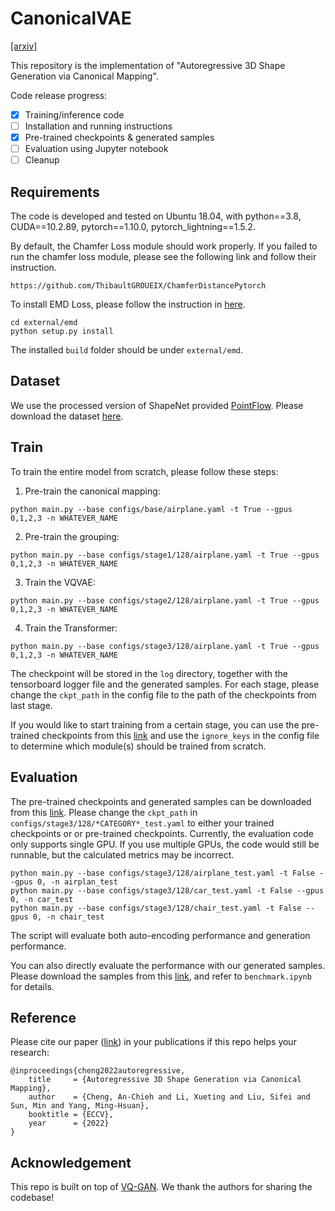 # CanonicalVAE
[[arxiv]](https://arxiv.org/abs/2204.01955)

This repository is the implementation of "Autoregressive 3D Shape Generation via Canonical Mapping".

Code release progress:
- [x] Training/inference code
- [ ] Installation and running instructions
- [x] Pre-trained checkpoints & generated samples
- [ ] Evaluation using Jupyter notebook
- [ ] Cleanup

## Requirements
The code is developed and tested on Ubuntu 18.04, with python==3.8, CUDA==10.2.89, pytorch==1.10.0, pytorch_lightning==1.5.2.

By default, the Chamfer Loss module should work properly. If you failed to run the chamfer loss module, please see the following link and follow their instruction.
```setup
https://github.com/ThibaultGROUEIX/ChamferDistancePytorch
```

To install EMD Loss, please follow the instruction in [here](https://github.com/AnjieCheng/CanonicalPAE/tree/main/external/emd). 
```setup
cd external/emd
python setup.py install
```
The installed `build` folder should be under `external/emd`.

## Dataset
We use the processed version of ShapeNet provided [PointFlow](https://github.com/stevenygd/PointFlow). Please download the dataset [here](https://drive.google.com/drive/folders/1G0rf-6HSHoTll6aH7voh-dXj6hCRhSAQ?usp=sharing).


## Train
To train the entire model from scratch, please follow these steps:
1. Pre-train the canonical mapping:
```
python main.py --base configs/base/airplane.yaml -t True --gpus 0,1,2,3 -n WHATEVER_NAME
```
2. Pre-train the grouping:
```
python main.py --base configs/stage1/128/airplane.yaml -t True --gpus 0,1,2,3 -n WHATEVER_NAME
```
3. Train the VQVAE:
```
python main.py --base configs/stage2/128/airplane.yaml -t True --gpus 0,1,2,3 -n WHATEVER_NAME
```
4. Train the Transformer:
```
python main.py --base configs/stage3/128/airplane.yaml -t True --gpus 0,1,2,3 -n WHATEVER_NAME
```
The checkpoint will be stored in the `log` directory, together with the tensorboard logger file and the generated samples. For each stage, please change the `ckpt_path` in the config file to the path of the checkpoints from last stage.

If you would like to start training from a certain stage, you can use the pre-trained checkpoints from this [link](https://drive.google.com/drive/folders/1NpSo8bBLR-vwOS5BK6pa6WRTnF1feuVl?usp=sharing) and use the `ignore_keys` in the config file to determine which module(s) should be trained from scratch.

## Evaluation
The pre-trained checkpoints and generated samples can be downloaded from this [link](https://drive.google.com/drive/folders/1NpSo8bBLR-vwOS5BK6pa6WRTnF1feuVl?usp=sharing). Please change the `ckpt_path` in `configs/stage3/128/*CATEGORY*_test.yaml` to either your trained checkpoints or or pre-trained checkpoints. Currently, the evaluation code only supports single GPU. If you use multiple GPUs, the code would still be runnable, but the calculated metrics may be incorrect.

```
python main.py --base configs/stage3/128/airplane_test.yaml -t False --gpus 0, -n airplan_test
python main.py --base configs/stage3/128/car_test.yaml -t False --gpus 0, -n car_test
python main.py --base configs/stage3/128/chair_test.yaml -t False --gpus 0, -n chair_test
```
The script will evaluate both auto-encoding performance and generation performance.

You can also directly evaluate the performance with our generated samples. Please download the samples from this [link](https://drive.google.com/drive/folders/1NpSo8bBLR-vwOS5BK6pa6WRTnF1feuVl?usp=sharing), and refer to `benchmark.ipynb` for details.

## Reference
Please cite our paper ([link](https://arxiv.org/abs/2204.01955)) 
in your publications if this repo helps your research:
```
@inproceedings{cheng2022autoregressive,
    title     = {Autoregressive 3D Shape Generation via Canonical Mapping},
    author    = {Cheng, An-Chieh and Li, Xueting and Liu, Sifei and Sun, Min and Yang, Ming-Hsuan},
    booktitle = {ECCV},
    year      = {2022}
}
```

## Acknowledgement
This repo is built on top of [VQ-GAN](https://github.com/CompVis/taming-transformers). We thank the authors for sharing the codebase!